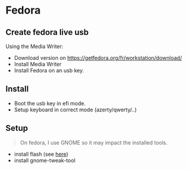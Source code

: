 # Fedora

## Create fedora live usb

Using the Media Writer:

* Download version on https://getfedora.org/fr/workstation/download/
* Install Media Writer
* Install Fedora on an usb key.

## Install

* Boot the usb key in efi mode.
* Setup keyboard in correct mode (azerty/qwerty/..)

## Setup

> On fedora, I use GNOME so it may impact the installed tools.

* install flash (see [here](http://doc.fedora-fr.org/wiki/Flash_:_installation_du_plugin_propri%C3%A9taire))
* install gnome-tweak-tool
